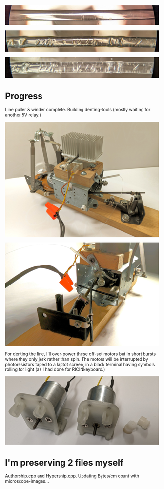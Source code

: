 <!---
Preserve data on fluorocarbon fishing line - imprescriptible multi-millennium storage.
-->



<p align="center">
  <img src="https://github.com/compromise-evident/CarbonRecord/blob/main/Other/Undented-line.jpg">
</p>

<p align="center">
  <img src="https://github.com/compromise-evident/CarbonRecord/blob/main/Other/Dented-line.jpg">
</p>

<p align="center">
  <img src="https://github.com/compromise-evident/CarbonRecord/blob/main/Other/Dented-line-top-light.jpg">
</p>

# Progress

Line puller & winder complete. Building denting-tools (mostly waiting for another 5V relay.)

<p align="center">
  <img src="https://github.com/compromise-evident/CarbonRecord/blob/main/Other/Puller-and-winder.jpg">
</p>

<p align="center">
  <img src="https://github.com/compromise-evident/CarbonRecord/blob/main/Other/Rubber-puller.jpg">
</p>

For denting the line, I'll over-power these off-set motors but in short bursts where they only jerk rather than spin. The motors will be interrupted by photoresistors taped to a laptot screen, in a black terminal having symbols rolling for light (as I had done for RICINkeyboard.)

<p align="center">
  <img src="https://github.com/compromise-evident/CarbonRecord/blob/main/Other/Motors.jpg">
</p>

# I'm preserving 2 files myself

[Authorship.cpp](https://github.com/compromise-evident/Authorship) and [Hypership.cpp.](https://github.com/compromise-evident/Hypership) Updating Bytes/cm count with microscope-images...
